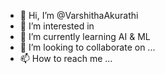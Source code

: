 - 👋 Hi, I’m @VarshithaAkurathi
- 👀 I’m interested in 
- 🌱 I’m currently learning AI & ML
- 💞️ I’m looking to collaborate on ...
- 📫 How to reach me ...

<!---
VarshithaAkurathi/VarshithaAkurathi is a ✨ special ✨ repository because its `README.md` (this file) appears on your GitHub profile.
You can click the Preview link to take a look at your changes.
--->
